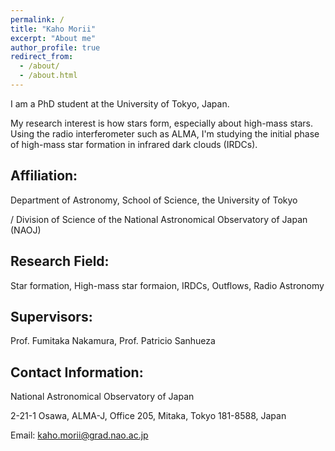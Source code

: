```yaml
---
permalink: /
title: "Kaho Morii"
excerpt: "About me"
author_profile: true
redirect_from: 
  - /about/
  - /about.html
---
```

I am a PhD student at the University of Tokyo, Japan. 

My research interest is how stars form, especially about high-mass stars. 
Using the radio interferometer such as ALMA, I'm studying the initial phase of high-mass star formation in infrared dark clouds (IRDCs). 

## Affiliation: 

Department of Astronomy, School of Science, the University of Tokyo 

/ Division of Science of the National Astronomical Observatory of Japan (NAOJ)


## Research Field: 

Star formation, High-mass star formaion, IRDCs, Outflows, Radio Astronomy

## Supervisors:

Prof. Fumitaka Nakamura, Prof. Patricio Sanhueza

## Contact Information:
National Astronomical Observatory of Japan

2-21-1 Osawa, ALMA-J, Office 205, Mitaka, Tokyo 181-8588, Japan

Email: kaho.morii@grad.nao.ac.jp
